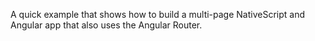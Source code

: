 A quick example that shows how to build a multi-page NativeScript and Angular app that also uses the Angular Router.